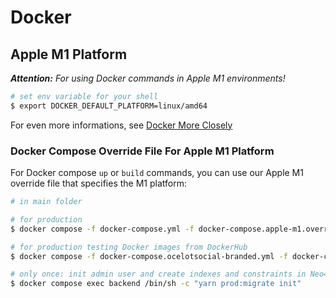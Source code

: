 # Docker

## Apple M1 Platform

***Attention:** For using Docker commands in Apple M1 environments!*

```bash
# set env variable for your shell
$ export DOCKER_DEFAULT_PLATFORM=linux/amd64
```

For even more informations, see [Docker More Closely](#docker-more-closely)

### Docker Compose Override File For Apple M1 Platform

For Docker compose `up` or `build` commands, you can use our Apple M1 override file that specifies the M1 platform:

```bash
# in main folder

# for production
$ docker compose -f docker-compose.yml -f docker-compose.apple-m1.override.yml up

# for production testing Docker images from DockerHub
$ docker compose -f docker-compose.ocelotsocial-branded.yml -f docker-compose.apple-m1.override.yml up

# only once: init admin user and create indexes and constraints in Neo4j database
$ docker compose exec backend /bin/sh -c "yarn prod:migrate init"
```

